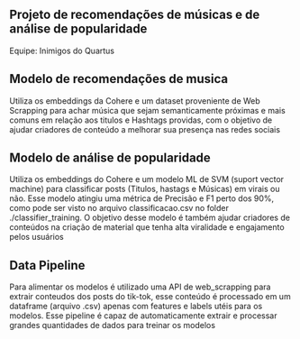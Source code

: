 ## Projeto de recomendações de músicas e de análise de popularidade
Equipe: Inimigos do Quartus

## Modelo de recomendações de musica

Utiliza os embeddings da Cohere e um dataset proveniente de Web Scrapping para achar música que sejam semanticamente próximas e mais comuns em relação aos titulos e Hashtags providas, com o objetivo de ajudar criadores de conteúdo a melhorar sua presença nas redes sociais 

## Modelo de análise de popularidade

Utiliza os embeddings do Cohere e um modelo ML de SVM (suport vector machine) para classificar posts (Titulos, hastags e Músicas) em virais ou não. Esse modelo atingiu uma métrica de Precisão e F1 perto dos 90%, como pode ser visto no arquivo classificacao.csv no folder ./classifier_training. O objetivo desse modelo é também ajudar criadores de conteúdos na criação de material que tenha alta viralidade e engajamento pelos usuários

## Data Pipeline
Para alimentar os modelos é utilizado uma API de web_scrapping para extrair conteudos dos posts do tik-tok, esse conteúdo é processado em um dataframe (arquivo .csv) apenas com features e labels utéis para os modelos. Esse pipeline é capaz de automaticamente extrair e processar grandes quantidades de dados para treinar os modelos